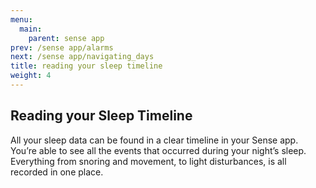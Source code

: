 ```yaml
---
menu:
  main:
    parent: sense app
prev: /sense app/alarms
next: /sense app/navigating_days
title: reading your sleep timeline
weight: 4
---
```


## Reading your Sleep Timeline


All your sleep data can be found in a clear timeline in your Sense app. You’re able to see all the events that occurred during your night’s sleep. Everything from snoring and movement, to light disturbances, is all recorded in one place. 
